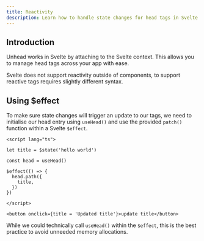 ```yaml
---
title: Reactivity
description: Learn how to handle state changes for head tags in Svelte.
---
```


## Introduction

Unhead works in Svelte by attaching to the Svelte context. This allows you to manage head tags across your app with ease.

Svelte does not support reactivity outside of components, to support reactive tags requires slightly different syntax.

## Using $effect

To make sure state changes will trigger an update to our tags, we need to initialise our head entry using `useHead()`
and use the provided `patch()` function within a Svelte `$effect`.

```sveltehtml
<script lang="ts">

let title = $state('hello world')

const head = useHead()

$effect(() => {
  head.path({
    title,
  })
})

</script>

<button onclick={title = 'Updated title'}>update title</button>
```

While we could technically call `useHead()` within the `$effect`, this is the best practice to avoid unneeded memory allocations.
